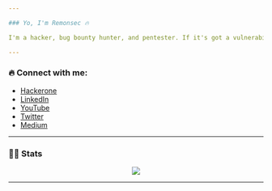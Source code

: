 ```yaml
---

### Yo, I'm Remonsec 🔥

I'm a hacker, bug bounty hunter, and pentester. If it's got a vulnerability, I'm probably looking for it. Catch me on the grind or getting my hands dirty with code.

---
```


### 🔥 Connect with me:
- [Hackerone](https://hackerone.com/remonsec)
- [LinkedIn](https://www.linkedin.com/in/remonsec/)
- [YouTube](https://youtube.com/remonsec)
- [Twitter](https://twitter.com/remonsec)
- [Medium](https://medium.com/@remonsec)

---

### 👨‍💻 Stats

<p align="center">
<a href="https://github.com/anuraghazra/github-readme-stats"> 
<img src="https://github-readme-stats.vercel.app/api?username=remonsec&&show_icons=true&theme=radical"/>
</a>
</p>

---
